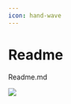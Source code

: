 ```yaml
---
icon: hand-wave
---
```


# Readme

Readme.md

![](https://raw.githubusercontent.com/LinuxSserver/test/main/c-original.svg)
